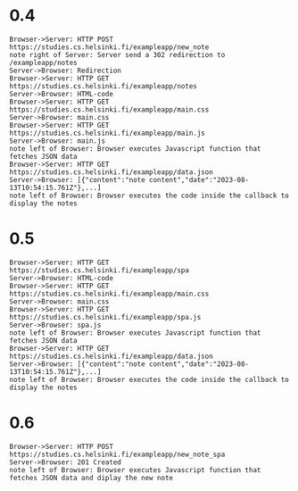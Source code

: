 # 0.4

    Browser->Server: HTTP POST https://studies.cs.helsinki.fi/exampleapp/new_note
    note right of Server: Server send a 302 redirection to /exampleapp/notes
    Server->Browser: Redirection
    Browser->Server: HTTP GET https://studies.cs.helsinki.fi/exampleapp/notes
    Server->Browser: HTML-code
    Browser->Server: HTTP GET https://studies.cs.helsinki.fi/exampleapp/main.css
    Server->Browser: main.css
    Browser->Server: HTTP GET https://studies.cs.helsinki.fi/exampleapp/main.js
    Server->Browser: main.js
    note left of Browser: Browser executes Javascript function that fetches JSON data
    Browser->Server: HTTP GET https://studies.cs.helsinki.fi/exampleapp/data.json
    Server->Browser: [{"content":"note content","date":"2023-08-13T10:54:15.761Z"},...]
    note left of Browser: Browser executes the code inside the callback to display the notes

# 0.5

    Browser->Server: HTTP GET https://studies.cs.helsinki.fi/exampleapp/spa
    Server->Browser: HTML-code
    Browser->Server: HTTP GET https://studies.cs.helsinki.fi/exampleapp/main.css
    Server->Browser: main.css
    Browser->Server: HTTP GET https://studies.cs.helsinki.fi/exampleapp/spa.js
    Server->Browser: spa.js
    note left of Browser: Browser executes Javascript function that fetches JSON data
    Browser->Server: HTTP GET https://studies.cs.helsinki.fi/exampleapp/data.json
    Server->Browser: [{"content":"note content","date":"2023-08-13T10:54:15.761Z"},...]
    note left of Browser: Browser executes the code inside the callback to display the notes

# 0.6

    Browser->Server: HTTP POST https://studies.cs.helsinki.fi/exampleapp/new_note_spa
    Server->Browser: 201 Created
    note left of Browser: Browser executes Javascript function that fetches JSON data and diplay the new note
